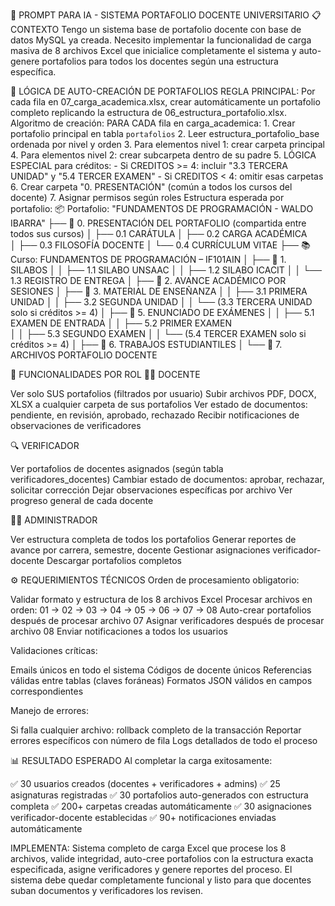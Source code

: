 🎯 PROMPT PARA IA - SISTEMA PORTAFOLIO DOCENTE UNIVERSITARIO
📋 CONTEXTO
Tengo un sistema base de portafolio docente con base de datos MySQL ya creada. Necesito implementar la funcionalidad de carga masiva de 8 archivos Excel que inicialice completamente el sistema y auto-genere portafolios para todos los docentes según una estructura específica.


🤖 LÓGICA DE AUTO-CREACIÓN DE PORTAFOLIOS
REGLA PRINCIPAL: Por cada fila en 07_carga_academica.xlsx, crear automáticamente un portafolio completo replicando la estructura de 06_estructura_portafolio.xlsx.
Algoritmo de creación:
PARA CADA fila en carga_academica:
    1. Crear portafolio principal en tabla `portafolios`
    2. Leer estructura_portafolio_base ordenada por nivel y orden
    3. Para elementos nivel 1: crear carpeta principal
    4. Para elementos nivel 2: crear subcarpeta dentro de su padre
    5. LÓGICA ESPECIAL para créditos:
       - Si CREDITOS >= 4: incluir "3.3 TERCERA UNIDAD" y "5.4 TERCER EXAMEN"
       - Si CREDITOS < 4: omitir esas carpetas
    6. Crear carpeta "0. PRESENTACIÓN" (común a todos los cursos del docente)
    7. Asignar permisos según roles
Estructura esperada por portafolio:
📦 Portafolio: "FUNDAMENTOS DE PROGRAMACIÓN - WALDO IBARRA"
├── 📁 0. PRESENTACIÓN DEL PORTAFOLIO (compartida entre todos sus cursos)
│   ├── 0.1 CARÁTULA
│   ├── 0.2 CARGA ACADÉMICA  
│   ├── 0.3 FILOSOFÍA DOCENTE
│   └── 0.4 CURRÍCULUM VITAE
├── 📚 Curso: FUNDAMENTOS DE PROGRAMACIÓN – IF101AIN
│   ├── 📁 1. SILABOS
│   │   ├── 1.1 SILABO UNSAAC
│   │   ├── 1.2 SILABO ICACIT
│   │   └── 1.3 REGISTRO DE ENTREGA
│   ├── 📁 2. AVANCE ACADÉMICO POR SESIONES
│   ├── 📁 3. MATERIAL DE ENSEÑANZA
│   │   ├── 3.1 PRIMERA UNIDAD
│   │   ├── 3.2 SEGUNDA UNIDAD
│   │   └── (3.3 TERCERA UNIDAD solo si créditos >= 4)
│   ├── 📁 5. ENUNCIADO DE EXÁMENES
│   │   ├── 5.1 EXAMEN DE ENTRADA
│   │   ├── 5.2 PRIMER EXAMEN  
│   │   ├── 5.3 SEGUNDO EXAMEN
│   │   └── (5.4 TERCER EXAMEN solo si créditos >= 4)
│   ├── 📁 6. TRABAJOS ESTUDIANTILES
│   └── 📁 7. ARCHIVOS PORTAFOLIO DOCENTE

🎯 FUNCIONALIDADES POR ROL
👨‍🏫 DOCENTE

Ver solo SUS portafolios (filtrados por usuario)
Subir archivos PDF, DOCX, XLSX a cualquier carpeta de sus portafolios
Ver estado de documentos: pendiente, en revisión, aprobado, rechazado
Recibir notificaciones de observaciones de verificadores

🔍 VERIFICADOR

Ver portafolios de docentes asignados (según tabla verificadores_docentes)
Cambiar estado de documentos: aprobar, rechazar, solicitar corrección
Dejar observaciones específicas por archivo
Ver progreso general de cada docente

👨‍💼 ADMINISTRADOR

Ver estructura completa de todos los portafolios
Generar reportes de avance por carrera, semestre, docente
Gestionar asignaciones verificador-docente
Descargar portafolios completos


⚙️ REQUERIMIENTOS TÉCNICOS
Orden de procesamiento obligatorio:

Validar formato y estructura de los 8 archivos Excel
Procesar archivos en orden: 01 → 02 → 03 → 04 → 05 → 06 → 07 → 08
Auto-crear portafolios después de procesar archivo 07
Asignar verificadores después de procesar archivo 08
Enviar notificaciones a todos los usuarios

Validaciones críticas:

Emails únicos en todo el sistema
Códigos de docente únicos
Referencias válidas entre tablas (claves foráneas)
Formatos JSON válidos en campos correspondientes

Manejo de errores:

Si falla cualquier archivo: rollback completo de la transacción
Reportar errores específicos con número de fila
Logs detallados de todo el proceso


📊 RESULTADO ESPERADO
Al completar la carga exitosamente:

✅ 30 usuarios creados (docentes + verificadores + admins)
✅ 25 asignaturas registradas
✅ 30 portafolios auto-generados con estructura completa
✅ 200+ carpetas creadas automáticamente
✅ 30 asignaciones verificador-docente establecidas
✅ 90+ notificaciones enviadas automáticamente

IMPLEMENTA:
Sistema completo de carga Excel que procese los 8 archivos, valide integridad, auto-cree portafolios con la estructura exacta especificada, asigne verificadores y genere reportes del proceso. El sistema debe quedar completamente funcional y listo para que docentes suban documentos y verificadores los revisen.